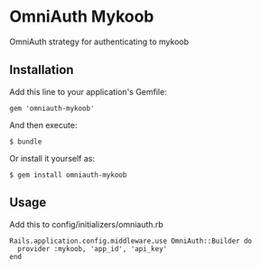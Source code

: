 # OmniAuth Mykoob


OmniAuth strategy for authenticating to mykoob

## Installation

Add this line to your application's Gemfile:

    gem 'omniauth-mykoob'

And then execute:

    $ bundle

Or install it yourself as:

    $ gem install omniauth-mykoob

## Usage

Add this to config/initializers/omniauth.rb

    Rails.application.config.middleware.use OmniAuth::Builder do
      provider :mykoob, 'app_id', 'api_key'
    end

